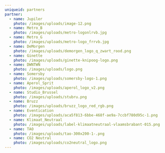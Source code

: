 ```yaml
---
uniqueid: partners
partner:
  - name: Jupiler
    photo: /images/uploads/image-12.png
  - name: Metro_B
    photo: /images/uploads/metro-logonlrvb.jpg
  - name: Metro_G
    photo: /images/uploads/metro-logo_frrvb.jpg
  - name: DeMorgen
    photo: /images/uploads/demorgen_logo_q_zwart_rood.png
  - name: Ginette
    photo: /images/uploads/ginette-knipoog-logo.png
  - name: DWNTWN
    photo: /images/uploads/logo.png
  - name: Somersby
    photo: /images/uploads/somersby-logo-1.png
  - name: Aperol_Sprit
    photo: /images/uploads/aperol_logo_v2.png
  - name: Studio_Brussel
    photo: /images/uploads/stubru.png
  - name: Bruzz
    photo: /images/uploads/bruzz_logo_red_rgb.png
  - name: Eventication
    photo: /images/uploads/aca5f813-6bbe-468f-ae9a-7ccbf780d95c-1.png
  - name: Klimaat_Neutraal
    photo: /images/uploads/label-klimaatneutraal-vlaamsbrabant-015.png
  - name: TAO
    photo: /images/uploads/tao-300x200-1-.png
  - name: CO2 Neutral
    photo: /images/uploads/co2neutral_logo.png
---
```



